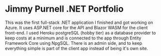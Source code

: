 # Jimmy Purnell .NET Portfolio
This was the first full-stack .NET application I finished and got working on Azure. It uses ASP.NET core for the API and Blazor WASM for the client front-end. I used Heroku postgreSQL (hobby tier) as a database provider to keep costs at a minimum and is connected to the app through Entity Framework Core using NpgSQL. There is an admin side, and to keep everything simple is part of the client app instead of being it's own site.
